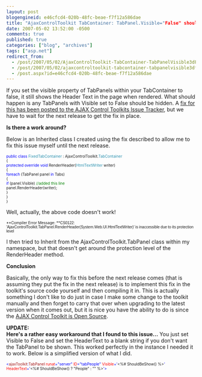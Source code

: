 ```yaml
---
layout: post
blogengineid: e46cfcd4-020b-48fc-beae-f7f12a586dae
title: "AjaxControlToolkit TabContainer: TabPanel.Visible="False" should not display header text"
date: 2007-05-02 13:52:00 -0500
comments: true
published: true
categories: ["blog", "archives"]
tags: ["asp.net"]
redirect_from: 
  - /post/2007/05/02/AjaxControlToolkit-TabContainer-TabPanelVisible3dFalse-should-not-display-header-text
  - /post/2007/05/02/ajaxcontroltoolkit-tabcontainer-tabpanelvisible3dfalse-should-not-display-header-text
  - /post.aspx?id=e46cfcd4-020b-48fc-beae-f7f12a586dae
---
```

<!-- more -->

<span id="ctl00_ctl00_ctl00_Content_ProjectBaseMain_ProjectMain_DescriptionLabel">If you set the visible property of TabPanels within your TabContainer to false, it still shows the Header Text in the page when rendered. What should happen is any TabPanels with Visible set to False should be hidden. A <a href="http://www.codeplex.com/AtlasControlToolkit/WorkItem/View.aspx?WorkItemId=8474">fix for this has been posted to the AJAX Control Toolkits Issue Tracker</a>, but we have to wait for the next release to get the fix in place.</span>

<span>**Is there a work around?**</span>

<span>Below is an Inherited class I created using the fix described to allow me to fix this issue myself until the next release.</span>

<span style="color: #0000ff; font-size: x-small;"> </span>

<span style="color: #0000ff; font-size: x-small;">public</span><span style="font-size: x-small;"> </span><span style="color: #0000ff; font-size: x-small;">class</span><span style="font-size: x-small;"> </span><span style="color: #2b91af; font-size: x-small;">FixedTabContainer</span><span style="font-size: x-small;"> : AjaxControlToolkit.</span><span style="color: #2b91af; font-size: x-small;">TabContainer<br /></span><span style="font-size: x-small;">{<br /></span><span style="color: #0000ff; font-size: x-small;">   protected</span><span style="font-size: x-small;"> </span><span style="color: #0000ff; font-size: x-small;">override</span><span style="font-size: x-small;"> </span><span style="color: #0000ff; font-size: x-small;">void</span><span style="font-size: x-small;"> RenderHeader(</span><span style="color: #2b91af; font-size: x-small;">HtmlTextWriter</span><span style="font-size: x-small;"> writer)<br />   {<br />      </span><span style="color: #0000ff; font-size: x-small;">foreach</span><span style="font-size: x-small;"> (TabPanel panel </span><span style="color: #0000ff; font-size: x-small;">in</span><span style="font-size: x-small;"> Tabs)<br />      </span><span style="font-size: x-small;">{<br />         </span><span style="color: #0000ff; font-size: x-small;">if</span><span style="font-size: x-small;"> (panel.Visible) </span><span style="color: #008000; font-size: x-small;">//added this line<br />            </span><span style="font-size: x-small;">panel.RenderHeader(writer);<br />      }<br />   }<br />}</span>

Well, actually, the above code doesn't work!

<span style="font-size: x-small;">**Compiler Error Message: **<span style="font-family: Arial;">CS0122: 'AjaxControlToolkit.TabPanel.RenderHeader(System.Web.UI.HtmlTextWriter)' is inaccessible due to its protection level</span><br /></span>

I then tried to Inherit from the AjaxControlToolkit.TabPanel class within my namespace, but that doesn't get around the protection level of the RenderHeader method.

**Conclusion**

Basically, the only way to fix this before the next release comes (that is assuming they put the fix in the next release) is to implement this fix in the toolkit's source code yourself and then compiling it in. This is actually something I don't like to do just in case I make some change to the toolkit manually and then forget to carry that over when upgrading to the latest version when it comes out, but it is nice you have the ability to do is since the <a href="http://codeplex.com/atlascontroltoolkit">AJAX Control Toolkit is Open Source</a>.

**UPDATE:<br />Here's a rather easy workaround that I found to this issue...** You just set Visible to False and set the HeaderText to a blank string if you don't want the TabPanel to be shown. This worked perfectly in the instance I needed it to work. Below is a simplified version of what I did.

<span style="color: #0000ff; font-size: x-small;"><</span><span style="color: #a31515; font-size: x-small;">ajaxToolkit</span><span style="color: #0000ff; font-size: x-small;">:</span><span style="color: #a31515; font-size: x-small;">TabPanel</span><span style="font-size: x-small;"> </span><span style="color: #ff0000; font-size: x-small;">runat</span><span style="color: #0000ff; font-size: x-small;">="server"</span><span style="font-size: x-small;"> </span><span style="color: #ff0000; font-size: x-small;">ID</span><span style="color: #0000ff; font-size: x-small;">="tabPeople"</span><span style="font-size: x-small;"> </span><span style="color: #ff0000; font-size: x-small;">Visible</span><span style="color: #0000ff; font-size: x-small;">='</span><span style="font-size: x-small;"><%# ShouldBeShow() %></span><span style="color: #0000ff; font-size: x-small;">'</span><span style="font-size: x-small;"> </span><span style="color: #ff0000; font-size: x-small;">HeaderText</span><span style="color: #0000ff; font-size: x-small;">='</span><span style="font-size: x-small;"><%# ShouldBeShow() ? "People" : "" %></span><span style="color: #0000ff; font-size: x-small;">'></span>

 
